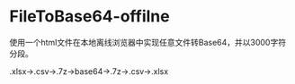 # FileToBase64-offilne
使用一个html文件在本地离线浏览器中实现任意文件转Base64，并以3000字符分段。

.xlsx->.csv->.7z->base64->.7z->.csv->.xlsx
